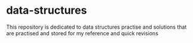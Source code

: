 # data-structures
This repository is dedicated to data structures practise and solutions that are practised and stored for my reference and quick revisions
